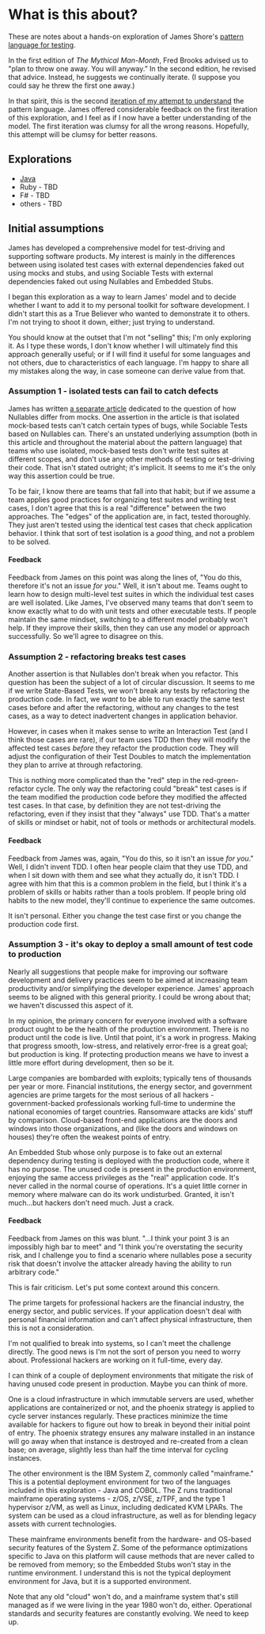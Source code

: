 # What is this about?

These are notes about a hands-on exploration of James Shore's [pattern language for testing](https://www.jamesshore.com/v2/projects/nullables/testing-without-mocks). 

In the first edition of _The Mythical Man-Month_, Fred Brooks advised us to "plan to throw one away. 
You will anyway.” In the second edition, he revised that advice. Instead, he suggests we continually iterate. (I suppose you could say he threw the first one away.)

In that spirit, this is the second [iteration of my attempt to understand](iteration-1.md) the pattern language. 
James offered considerable feedback on the first iteration of this exploration, and I feel as if I now 
have a better understanding of the model. The first iteration was clumsy for all the wrong reasons. 
Hopefully, this attempt will be clumsy for better reasons.

## Explorations 

- [Java](i2-java-walkthrough.md)
- Ruby - TBD
- F# - TBD
- others - TBD

## Initial assumptions 

James has developed a comprehensive model for test-driving and supporting software products. 
My interest is mainly in the differences between using isolated test cases with external dependencies 
faked out using mocks and stubs, and using Sociable Tests with external dependencies faked out using 
Nullables and Embedded Stubs.

I began this exploration as a way to learn James' model and to decide whether I want to add it to my 
personal toolkit for software development. I didn't start this as a True Believer who wanted to 
demonstrate it to others. I'm not trying to shoot it down, either; just trying to understand. 

You should know at the outset that I'm not "selling" this; I'm only exploring it. As I type these words, 
I don't know whether I will ultimately find this approach generally useful; or if I will find it useful 
for some languages and not others, due to characteristics of each language. I'm happy to share all my 
mistakes along the way, in case someone can derive value from that.

### Assumption 1 - isolated tests can fail to catch defects

James has written [a separate article](https://www.jamesshore.com/v2/projects/nullables/how-are-nullables-different-from-mocks) dedicated to the question of how Nullables differ from mocks. 
One assertion in the article is that isolated mock-based tests can't catch certain types of bugs, while 
Sociable Tests based on Nullables can. There's an unstated underlying assumption (both in this article 
and throughout the material about the pattern language) that teams who use isolated, mock-based tests 
don't write test suites at different scopes, and don't use any other methods of testing or test-driving 
their code. That isn't stated outright; it's implicit. It seems to me it's the only way this assertion 
could be true.

To be fair, I know there are teams that fall into that habit; but if we assume a team applies good 
practices for organizing test suites and writing test cases, I don't agree that this is a real 
"difference" between the two approaches. The "edges" of the application are, in fact, tested thoroughly. 
They just aren't tested using the identical test cases that check application behavior. I think that sort 
of test isolation is a _good_ thing, and not a problem to be solved.

#### Feedback 

Feedback from James on this point was along the lines of, "You do this, therefore it's not an issue _for you_."
Well, it isn't about me. Teams ought to learn how to design multi-level test suites in which the
individual test cases are well isolated. Like James, I've observed many teams that don't seem to know 
exactly what to do with unit tests and other executable tests. If people maintain the same mindset, 
switching to a different model probably won't help. If they improve their skills, then they can use any 
model or approach successfully. So we'll agree to disagree on this.

### Assumption 2 - refactoring breaks test cases

Another assertion is that Nullables don't break when you refactor. This question has been the subject of 
a lot of circular discussion. It seems to me if we write State-Based Tests, we won't break any tests by 
refactoring the production code. In fact, we _want_ to be able to run exactly the same test cases before 
and after the refactoring, without any changes to the test cases, as a way to detect inadvertent changes 
in application behavior. 

However, in cases when it makes sense to write an Interaction Test (and I think those cases are rare), 
if our team uses TDD then they will modify the affected test cases _before_ they refactor the production 
code. They will adjust the configuration of their Test Doubles to match the implementation they plan to arrive at through refactoring. 

This is nothing more complicated than the "red" step in the red-green-refactor cycle. The only way the 
refactoring could "break" test cases is if the team modified the production code before they modified the 
affected test cases. In that case, by definition they are not test-driving the refactoring, even if they 
insist that they "always" use TDD. That's a matter of skills or mindset or habit, not of tools or methods 
or architectural models.

#### Feedback 

Feedback from James was, again, "You do this, so it isn't an issue _for you_." Well, I didn't invent TDD. 
I often hear people claim that they use TDD, and when I sit down with them and see what they actually do, 
it isn't TDD. I agree with him that this is a common problem in the field, but I think it's a problem of 
skills or habits rather than a tools problem. If people bring old habits to the new model, they'll 
continue to experience the same outcomes.

It isn't personal. Either you change the test case first or you change the production code first. 

### Assumption 3 - it's okay to deploy a small amount of test code to production

Nearly all suggestions that people make for improving our software development and delivery practices 
seem to be aimed at increasing team productivity and/or simplifying the developer experience. James' 
approach seems to be aligned with this general priority. I could be wrong about that; we haven't 
discussed this aspect of it.

In my opinion, the primary concern for everyone involved with a software product ought to be the health 
of the production environment. There is no product until the code is live. Until that point, it's a work 
in progress. Making that progress smooth, low-stress, and relatively error-free is a great goal; but 
production is king. If protecting production means we have to invest a little more effort during 
development, then so be it.

Large companies are bombarded with exploits; typically tens of thousands per year or more. 
Financial institutions, the energy sector, and government agencies are prime targets for the most 
serious of all hackers - government-backed professionals working full-time to undermine the national 
economies of target countries. Ransomware attacks are kids' stuff by comparison. Cloud-based front-end 
applications are the doors and windows into those organizations, and (like the doors and windows on houses) they're often the weakest points of entry.

An Embedded Stub whose only purpose is to fake out an external dependency during testing is deployed with 
the production code, where it has no purpose. The unused code is present in the production environment, 
enjoying the same access privileges as the "real" application code. It's never called in the normal 
course of operations. It's a quiet little corner in memory where malware can do its work undisturbed. 
Granted, it isn't much...but hackers don't need much. Just a crack.

#### Feedback

Feedback from James on this was blunt. "...I think your point 3 is an impossibly high bar to meet" and 
"I think you're overstating the security risk, and I challenge you to find a scenario where nullables 
pose a security risk that doesn't involve the attacker already having the ability to run arbitrary code." 

This is fair criticism. Let's put some context around this concern. 

The prime targets for professional hackers are the financial industry, the 
energy sector, and public services. If your application doesn't 
deal with personal financial information and can't affect physical infrastructure, 
then this is not a consideration. 

I'm not qualified to break into systems, so I can't meet the 
challenge directly. The good news is I'm not the sort of person you need to worry about. Professional 
hackers are working on it full-time, every day. 

I can think of a couple of deployment environments that mitigate the risk of having unused code present 
in production. Maybe you can think of more.

One is a cloud infrastructure in which immutable servers are used, whether applications are 
containerized or not, and the phoenix strategy is applied to cycle server instances regularly. 
These practices minimize the time available for hackers to figure out how to break in beyond their 
initial point of entry. The phoenix strategy ensures any malware installed in an instance will go 
away when that instance is destroyed and re-created from a clean base; on average, slightly less than 
half the time interval for cycling instances.

The other environment is the IBM System Z, commonly called "mainframe." This is a potential deployment 
environment for two of the languages included in this exploration - Java and COBOL. The Z runs traditional mainframe 
operating systems - z/OS, z/VSE, z/TPF, and the type 1 hypervisor z/VM, as well as Linux, including 
dedicated KVM LPARs. The system can be used as a cloud infrastructure, as well as for blending legacy 
assets with current technologies. 

These mainframe environments benefit from the hardware- and OS-based security features 
of the System Z. Some of the peformance optimizations specific to Java on this platform will cause 
methods that are never called to be removed from memory; so the Embedded Stubs won't stay in the 
runtime environment. I understand this is not the typical deployment environment for Java, but it is 
a supported environment. 

Note that any old "cloud" won't do, and a mainframe system that's still managed as if we were living 
in the year 1980 won't do, either. Operational standards and security features are constantly evolving. 
We need to keep up.



